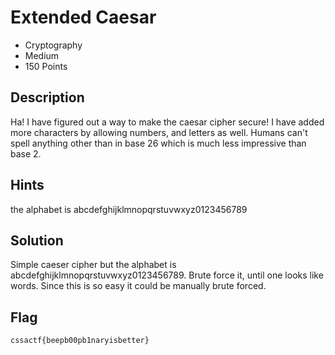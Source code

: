 # Extended Caesar
- Cryptography
- Medium
- 150 Points

## Description

Ha! I have figured out a way to make the caesar cipher secure! I have added more characters by allowing numbers, and letters as well. Humans can't spell anything other than in base 26 which is much less impressive than base 2.

## Hints

the alphabet is abcdefghijklmnopqrstuvwxyz0123456789

## Solution

Simple caeser cipher but the alphabet is abcdefghijklmnopqrstuvwxyz0123456789. Brute force it, until one looks like words. Since this is so easy it could be manually brute forced.

## Flag

`cssactf{beepb00pb1naryisbetter}`
